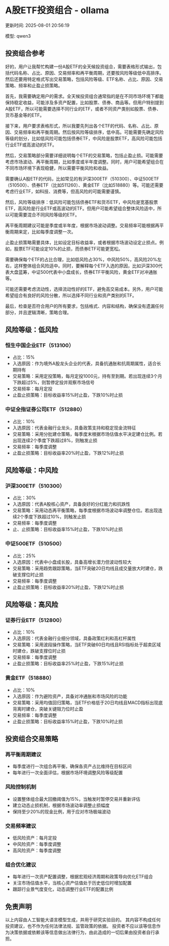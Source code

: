 # A股ETF投资组合 - ollama

更新时间: 2025-08-01 20:56:19

模型: qwen3

## 投资组合参考

<think>
好的，用户让我帮忙构建一份A股ETF的全天候投资组合，需要表格形式输出，包括代码名称、占比、原因、交易频率和再平衡周期，还要按风险等级低中高排序。然后还要用特定格式写出交易策略，包括风险等级、ETF名称、占比、原因、交易策略、频率和止盈止损策略。

首先，我需要确定用户的需求。全天候投资组合通常指的是在不同市场环境下都能保持稳定收益，可能涉及多资产配置，比如股票、债券、商品等。但用户特别提到A股ETF，所以可能需要选择不同行业的ETF，或者不同资产类别如股票、债券、货币基金等的ETF。

接下来，用户要求表格形式，所以我要先列出各个ETF的代码、名称、占比、原因、交易频率和再平衡周期。然后按风险等级排序，低中高。可能需要先确定风险等级的划分，比如低风险可能包括债券ETF，中风险是股票ETF，高风险可能包括行业ETF或高波动的ETF。

然后，交易策略部分需要详细说明每个ETF的交易策略，包括止盈止损。可能需要考虑市场波动、再平衡周期，比如季度或半年度调整。同时，用户可能希望组合在不同市场环境下表现稳健，所以需要平衡风险和收益。

需要确认A股ETF的代码，比如常见的有沪深300ETF（510300）、中证500ETF（510500）、债券ETF（比如511260）、黄金ETF（比如518880）等。可能还需要考虑行业ETF，如科技、消费等，但高风险的可能需要谨慎。

然后，风险等级排序：低风险可能包括债券ETF和货币ETF，中风险是宽基股票ETF，高风险是行业ETF或高波动的ETF。但用户可能希望组合整体风险适中，所以可能需要混合不同风险等级的ETF。

再平衡周期建议可能是季度或半年度，根据市场波动调整。交易频率可能根据再平衡周期来定，比如每季度调整一次。

止盈止损策略需要具体，比如设定目标收益率，或者根据市场波动设定止损点。例如，股票ETF可能设定10%的止损，而债券ETF可能更宽松。

需要确保每个ETF的占比合理，比如低风险占30%，中风险50%，高风险20%左右，这样整体组合风险适中。同时，要解释每个ETF入选的原因，比如沪深300代表大盘蓝筹，中证500代表中小盘成长，债券ETF平衡风险，黄金ETF对冲通胀等。

可能还需要考虑流动性，选择流动性好的ETF，避免高交易成本。另外，用户可能希望组合有良好的风险分散，所以选择不同行业和资产类别的ETF。

最后，检查是否符合用户的所有要求，包括格式、内容和结构，确保没有遗漏任何部分，并且逻辑清晰，策略合理。
</think>

## 风险等级：低风险

### 恒生中国企业ETF（513100）

- 占比：15%
- 入选原因：作为境外A股龙头企业的代表，具备抗通胀和抗周期属性，适合长期持有
- 交易策略：采用定投策略，每月定投1000元，持有至到期。若出现连续3个月下跌超过5%，则暂停定投并观察市场信号
- 交易频率：每月定投
- 止盈止损策略：目标收益率15%时止盈，下跌10%时止损

### 中证全指证券公司ETF（512880）

- 占比：10%
- 入选原因：代表金融行业龙头，具备政策支持和稳定现金流特征
- 交易策略：采用分批建仓策略，每季度末根据市场估值水平决定建仓比例。若出现连续2个季度下跌超过8%，则触发止损
- 交易频率：每季度调整
- 止盈止损策略：目标收益率20%时止盈，下跌12%时止损

## 风险等级：中风险

### 沪深300ETF（510300）

- 占比：30%
- 入选原因：代表A股核心资产，具备良好的分红能力和抗跌性
- 交易策略：采用动态再平衡策略，每季度根据市场波动率调整仓位。若出现连续2个季度下跌超过10%，则触发止损
- 交易频率：每季度调整
- 止、止损策略：目标收益率15%时止盈，下跌10%时止损

### 中证500ETF（510500）

- 占比：25%
- 入选原因：代表中小盘成长股，具备高增长潜力但波动性较大
- 交易策略：采用趋势跟踪策略，当ETF突破20日均线且成交量放大时建仓，跌破支撑位时止损
- 交易频率：每季度调整
- 止盈止损策略：目标收益率20%时止盈，下跌12%时止损

## 风险等级：高风险

### 证券行业ETF（512800）

- 占比：10%
- 入选原因：代表金融行业细分领域，具备政策红利和高杠杆属性
- 交易策略：采用波段操作策略，当ETF突破60日均线且RSI指标处于超卖区域时建仓，跌破支撑位时止损
- 交易频率：每季度调整
- 止盈止损策略：目标收益率25%时止盈，下跌15%时止损

### 黄金ETF（518880）

- 占比：10%
- 入选原因：作为避险资产，具备对冲通胀和市场风险的功能
- 交易策略：采用均值回归策略，当ETF价格低于20日均线且MACD指标出现底背离时建仓，突破关键阻力位时止盈
- 交易频率：每季度调整
- 止盈止损策略：目标收益率15%时止盈，下跌10%时止损

## 投资组合交易策略

### 再平衡周期建议
- 每季度进行一次组合再平衡，确保各资产占比维持在目标区间
- 每年进行一次全面评估，根据市场环境调整风险等级配置

### 风险控制机制
- 设置整体组合最大回撤阈值为15%，当触发时暂停交易并重新评估
- 建立动态止损机制，根据市场波动率调整止损幅度
- 保持至少20%的现金比例，用于应对市场极端波动

### 交易频率建议
- 低风险资产：每月定投
- 中风险资产：每季度调整
- 高风险资产：每季度调整

### 组合优化建议
- 每年进行一次资产配置调整，根据宏观经济周期和政策导向优化ETF组合
- 关注市场估值水平，当核心资产估值处于历史低位时增加配置
- 跟踪行业景气度变化，动态调整行业ETF的配置比例


## 免责声明

以上内容由人工智能大语言模型生成，并用于研究实验目的。
其内容不构成任何投资建议，也不作为任何法律法规、监管政策的依据。
投资者不应以该等信息作为决策依据或依赖该等信息做出法律行为，由此造成的一切后果由投资者自行承担。
